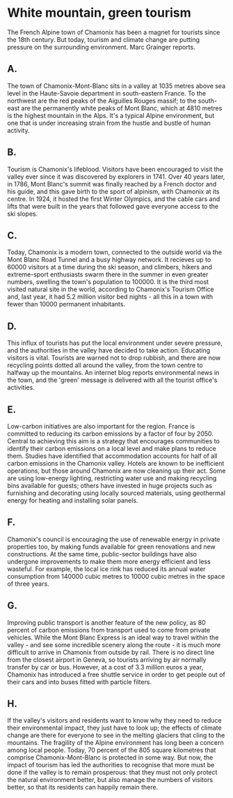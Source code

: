 # White mountain, green tourism

The French Alpine town of Chamonix has been a magnet for tourists since the 18th century. But today, tourism and climate change are putting pressure on the surrounding environment. Marc Grainger reports.

## A.

The town of Chamonix-Mont-Blanc sits in a valley at 1035 metres above sea level in the Haute-Savoie department in south-eastern France. To the northwest are the red peaks of the Aiguilles Rouges massif; to the south-east are the permanently white peaks of Mont Blanc, which at 4810 metres is the highest mountain in the Alps. It's a typical Alpine environment, but one that is under increasing strain from the hustle and bustle of human activity.

## B.

Tourism is Chamonix's lifeblood. Visitors have been encouraged to visit the valley ever since it was discovered by explorers in 1741. Over 40 years later, in 1786, Mont Blanc's summit was finally reached by a French doctor and his guide, and this gave birth to the sport of alpinism, with Chamonix at its centre. In 1924, it hosted the first Winter Olympics, and the cable cars and lifts that were built in the years that followed gave everyone access to the ski slopes.

## C.

Today, Chamonix is a modern town, connected to the outside world via the Mont Blanc Road Tunnel and a busy highway network. It recieves up to 60000 visitors at a time during the ski season, and climbers, hikers and extreme-sport enthusiasts swarm there in the summer in even greater numbers, swelling the town's population to 100000. It is the third most visited natural site in the world, according to Chamonix's Tourism Office and, last year, it had 5.2 million visitor bed nights - all this in a town with fewer than 10000 permanent inhabitants.

## D.

This influx of tourists has put the local environment under severe pressure, and the authorities in the valley have decided to take action. Educating visitors is vital. Tourists are warned not to drop rubbish, and there are now recycling points dotted all around the valley, from the town centre to halfway up the mountains. An internet blog reports environmental news in the town, and the 'green' message is delivered with all the tourist office's activities.

## E.

Low-carbon initiatives are also important for the region. France is committed to reducing its carbon emissions by a factor of four by 2050. Central to achieving this aim is a strategy that encourages communities to identify their carbon emissions on a local level and make plans to reduce them. Studies have identified that accommodation accounts for half of all carbon emissions in the Chamonix valley. Hotels are known to be inefficient operations, but those around Chamonix are now cleaning up their act. Some are using low-energy lighting, restricting water use and making recycling bins available for guests; others have invested in huge projects such as furnishing and decorating using locally sourced materials, using geothermal energy for heating and installing solar panels.

## F.

Chamonix's council is encouraging the use of renewable energy in private properties too, by making funds available for green renovations and new constructions. At the same time, public-sector buildings have also undergone improvements to make them more energy efficient and less wasteful. For example, the local ice rink has reduced its annual water consumption from 140000 cubic metres to 10000 cubic metres in the space of three years.

## G.

Improving public transport is another feature of the new policy, as 80 percent of carbon emissions from transport used to come from private vehicles. While the Mont Blanc Express is an ideal way to travel within the valley - and see some incredible scenery along the route - it is much more difficult to arrive in Chamonix from outside by rail. There is no direct line from the closest airport in Geneva, so tourists arriving by air normally transfer by car or bus. However, at a cost of 3.3 million euros a year, Chamonix has introduced a free shuttle service in order to get people out of their cars and into buses fitted with particle filters.

## H.

If the valley's visitors and residents want to know why they need to reduce their environmental impact, they just have to look up; the effects of climate change are there for everyone to see in the melting glaciers that cling to the mountains. The fragility of the Alpine environment has long been a concern among local people. Today, 70 percent of the 805 square kilometres that comprise Chamonix-Mont-Blanc is protected in some way. But now, the impact of tourism has led the authorities to recognise that more must be done if the valley is to remain prosperous: that they must not only protect the natural environment better, but also manage the numbers of visitors better, so that its residents can happily remain there.
